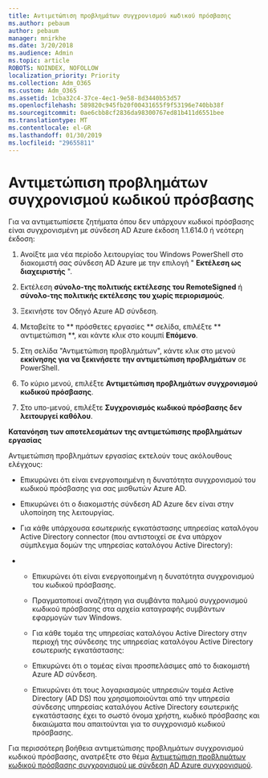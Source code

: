 ```yaml
---
title: Αντιμετώπιση προβλημάτων συγχρονισμού κωδικού πρόσβασης
ms.author: pebaum
author: pebaum
manager: mnirkhe
ms.date: 3/20/2018
ms.audience: Admin
ms.topic: article
ROBOTS: NOINDEX, NOFOLLOW
localization_priority: Priority
ms.collection: Adm_O365
ms.custom: Adm_O365
ms.assetid: 1cba32c4-37ce-4ec1-9e58-8d3440b53d57
ms.openlocfilehash: 589820c945fb20f00431655f9f53196e740bb38f
ms.sourcegitcommit: 0ae6cbb8cf2836da98300767ed81b411d6551bee
ms.translationtype: MT
ms.contentlocale: el-GR
ms.lasthandoff: 01/30/2019
ms.locfileid: "29655811"
---
```

# <a name="troubleshoot-password-synchronization"></a>Αντιμετώπιση προβλημάτων συγχρονισμού κωδικού πρόσβασης

Για να αντιμετωπίσετε ζητήματα όπου δεν υπάρχουν κωδικοί πρόσβασης είναι συγχρονισμένη με σύνδεση AD Azure έκδοση 1.1.614.0 ή νεότερη έκδοση:
  
1. Ανοίξτε μια νέα περίοδο λειτουργίας του Windows PowerShell στο διακομιστή σας σύνδεση AD Azure με την επιλογή " **Εκτέλεση ως διαχειριστής** ". 
    
2. Εκτέλεση **σύνολο-της πολιτικής εκτέλεσης του RemoteSigned** ή **σύνολο-της πολιτικής εκτέλεσης του χωρίς περιορισμούς**. 
    
3. Ξεκινήστε τον Οδηγό Azure AD σύνδεση.
    
4. Μεταβείτε το ** πρόσθετες εργασίες ** σελίδα, επιλέξτε ** αντιμετώπιση **, και κάντε κλικ στο κουμπί **Επόμενο**. 
    
5. Στη σελίδα "Αντιμετώπιση προβλημάτων", κάντε κλικ στο μενού **εκκίνησης για να ξεκινήσετε την αντιμετώπιση προβλημάτων** σε PowerShell. 
    
6. Το κύριο μενού, επιλέξτε **Αντιμετώπιση προβλημάτων συγχρονισμού κωδικού πρόσβασης**. 
    
7. Στο υπο-μενού, επιλέξτε **Συγχρονισμός κωδικού πρόσβασης δεν λειτουργεί καθόλου**. 
    
 **Κατανόηση των αποτελεσμάτων της αντιμετώπισης προβλημάτων εργασίας**
  
Αντιμετώπιση προβλημάτων εργασίας εκτελούν τους ακόλουθους ελέγχους:
  
- Επικυρώνει ότι είναι ενεργοποιημένη η δυνατότητα συγχρονισμού του κωδικού πρόσβασης για σας μισθωτών Azure AD.
    
- Επικυρώνει ότι ο διακομιστής σύνδεση AD Azure δεν είναι στην υλοποίηση της λειτουργίας.
    
- Για κάθε υπάρχουσα εσωτερικής εγκατάστασης υπηρεσίας καταλόγου Active Directory connector (που αντιστοιχεί σε ένα υπάρχον σύμπλεγμα δομών της υπηρεσίας καταλόγου Active Directory):
    
- 
  - Επικυρώνει ότι είναι ενεργοποιημένη η δυνατότητα συγχρονισμού του κωδικού πρόσβασης.
    
  - Πραγματοποιεί αναζήτηση για συμβάντα παλμού συγχρονισμού κωδικού πρόσβασης στα αρχεία καταγραφής συμβάντων εφαρμογών των Windows.
    
  - Για κάθε τομέα της υπηρεσίας καταλόγου Active Directory στην περιοχή της σύνδεσης της υπηρεσίας καταλόγου Active Directory εσωτερικής εγκατάστασης:
    
  - Επικυρώνει ότι ο τομέας είναι προσπελάσιμες από το διακομιστή Azure AD σύνδεση.
    
  - Επικυρώνει ότι τους λογαριασμούς υπηρεσιών τομέα Active Directory (AD DS) που χρησιμοποιούνται από την υπηρεσία σύνδεσης υπηρεσίας καταλόγου Active Directory εσωτερικής εγκατάστασης έχει το σωστό όνομα χρήστη, κωδικό πρόσβασης και δικαιώματα που απαιτούνται για το συγχρονισμό κωδικού πρόσβασης.
    
Για περισσότερη βοήθεια αντιμετώπισης προβλημάτων συγχρονισμού κωδικού πρόσβασης, ανατρέξτε στο θέμα [Αντιμετώπιση προβλημάτων κωδικού πρόσβασης συγχρονισμού με σύνδεση AD Azure συγχρονισμού](https://docs.microsoft.com/azure/active-directory/connect/active-directory-aadconnectsync-troubleshoot-password-synchronization).
  

